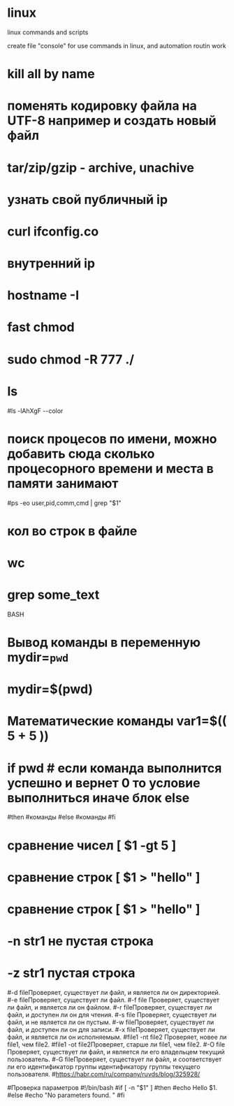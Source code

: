 # linux
linux commands and scripts

create file "console" for use commands in linux, and automation routin work
# kill all by name
# поменять кодировку файла на UTF-8 например и создать новый файл
# tar/zip/gzip - archive, unachive
# узнать свой публичный ip
# curl ifconfig.co

# внутренний ip
# hostname -I

# fast chmod
# sudo chmod -R 777 ./

# ls
#ls -lAhXgF --color

# поиск процесов по имени, можно добавить сюда сколько процесорного времени и места в памяти занимают
#ps -eo user,pid,comm,cmd | grep "$1"

# кол во строк в файле
# wc

# grep some_text


BASH
# Вывод команды в переменную mydir=`pwd`
#                            mydir=$(pwd)
# Математические команды var1=$(( 5 + 5 ))
# if pwd  # если команда выполнится успешно и вернет 0 то условие выполниться иначе блок else
#then
#команды
#else
#команды
#fi
# сравнение чисел [ $1 -gt 5 ]
# сравнение строк [ $1 \> "hello" ]
# сравнение строк [ $1 \> "hello" ]
# -n str1 не пустая строка
# -z str1 пустая строка

#-d fileПроверяет, существует ли файл, и является ли он директорией.
#-e fileПроверяет, существует ли файл.
#-f file Проверяет, существует ли файл, и является ли он файлом.
#-r fileПроверяет, существует ли файл, и доступен ли он для чтения.
#-s file Проверяет, существует ли файл, и не является ли он пустым.
#-w fileПроверяет, существует ли файл, и доступен ли он для записи.
#-x fileПроверяет, существует ли файл, и является ли он исполняемым.
#file1 -nt file2 Проверяет, новее ли file1, чем file2.
#file1 -ot file2Проверяет, старше ли file1, чем file2.
#-O file Проверяет, существует ли файл, и является ли его владельцем текущий пользователь.
#-G fileПроверяет, существует ли файл, и соответствует ли его идентификатор группы идентификатору группы текущего пользователя.
#https://habr.com/ru/company/ruvds/blog/325928/

#Проверка параметров
#!/bin/bash
#if [ -n "$1" ]
#then
#echo Hello $1.
#else
#echo "No parameters found. "
#fi
